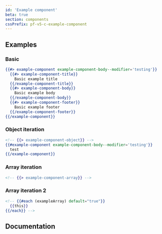 ```yaml
---
id: 'Example component'
beta: true
section: components
cssPrefix: pf-v5-c-example-component
---
```


## Examples
### Basic
```hbs
{{#> example-component example-component-body--modifier='testing'}}
  {{#> example-component-title}}
    Basic example title
  {{/example-component-title}}
  {{#> example-component-body}}
    Basic example body
  {{/example-component-body}}
  {{#> example-component-footer}}
    Basic example footer
  {{/example-component-footer}}
{{/example-component}}
```
### Object iteration
```hbs
<!-- {{> example-component-object}} -->
{{#example-component example-component-body--modifier='testing'}}
  test
{{/example-component}}
```

### Array iteration
```hbs
<!-- {{> example-component-array}} -->
```

### Array iteration 2
```hbs
<!-- {{#each (exampleArray) default="true"}}
  {{this}}
{{/each}} -->
```


## Documentation

